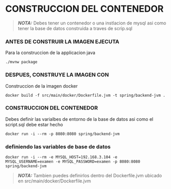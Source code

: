 # CONSTRUCCION DEL CONTENEDOR

> **_NOTA:_**  Debes tener un contenedor o una instlacion de mysql asi como tener la base de datos construida a traves de scrip.sql

### ANTES DE CONSTRUIR LA IMAGEN EJECUTA
Para la construccion de la applicacion java

```shell script
./mvnw package
```
### DESPUES, CONSTRUYE LA IMAGEN CON
Construccion de la imagen docker

```shell script
docker build -f src/main/docker/Dockerfile.jvm -t spring/backend-jvm .
```
### CONSTRUCCION DEL CONTENEDOR

Debes definir las varialbes de entorno de la base de datos asi como el script.sql debe estar hecho

```shell script
docker run -i --rm -p 8080:8080 spring/backend-jvm
```
### definiendo las variables de base de datos

```shell script
docker run -i --rm -e MYSQL_HOST=192.168.3.104 -e MYSQL_USERNAME=examen -e MYSQL_PASSWORD=examen -p 8080:8080 spring/backend-jvm
```
> **_NOTA:_**  Tambien puedes definirlos dentro del Dockerfile.jvm ubicado en src/main/docker/Dockerfile.jvm
